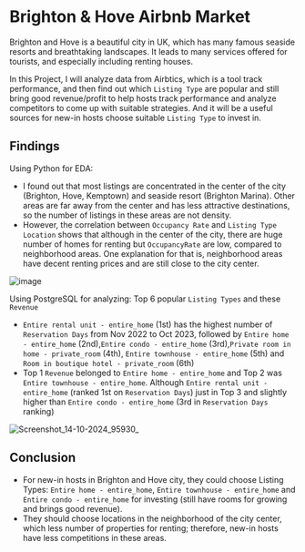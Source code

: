 # Brighton & Hove Airbnb Market

Brighton and Hove is a beautiful city in UK, which has many famous seaside resorts and breathtaking landscapes. It leads to many services offered for tourists, and especially including renting houses. 

In this Project, I will analyze data from Airbtics, which is a tool track performance, and then find out which `Listing Type` are popular and still bring good revenue/profit to help hosts track performance and analyze competitors to come up with suitable strategies. And it will be a useful sources for new-in hosts choose suitable `Listing Type` to invest in. 

## Findings
Using Python for EDA:
- I found out that most listings are concentrated in the center of the city (Brighton, Hove, Kemptown) and seaside resort (Brighton Marina). Other areas are far away from the center and has less attractive destinations, so the number of listings in these areas are not density.
- However, the correlation between `Occupancy Rate` and `Listing Type Location` shows that although in the center of the city, there are huge number of homes for renting but `OccupancyRate` are low, compared to neighborhood areas. One explanation for that is, neighborhood areas have decent renting prices and are still close to the city center. 

![image](https://github.com/user-attachments/assets/e2a03785-b16f-462a-9fb1-124152ebdc5e)

Using PostgreSQL for analyzing: Top 6 popular `Listing Types` and these `Revenue`
- `Entire rental unit - entire_home` (1st) has the highest number of `Reservation Days` from Nov 2022 to Oct 2023, followed by `Entire home - entire_home` (2nd),`Entire condo - entire_home` (3rd),`Private room in home - private_room` (4th), `Entire townhouse - entire_home` (5th) and `Room in boutique hotel - private_room` (6th)
- Top 1 `Revenue` belonged to `Entire home - entire_home` and Top 2 was `Entire townhouse - entire_home`. Although `Entire rental unit - entire_home` (ranked 1st on `Reservation Days`) just in Top 3 and slightly higher than `Entire condo - entire_home` (3rd in `Reservation Days` ranking)

![Screenshot_14-10-2024_95930_](https://github.com/user-attachments/assets/7e1cf4ff-ae0a-4d65-ac56-28ed811f774d)

## Conclusion
- For new-in hosts in Brighton and Hove city, they could choose Listing Types: `Entire home - entire_home`, `Entire townhouse - entire_home` and `Entire condo - entire_home` for investing (still have rooms for growing and brings good revenue).
- They should choose locations in the neighborhood of the city center, which less number of properties for renting; therefore, new-in hosts have less competitions in these areas. 

